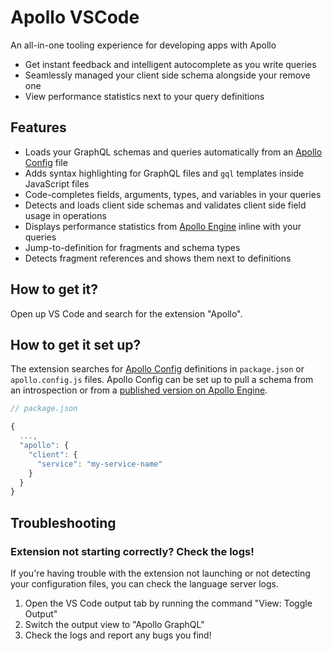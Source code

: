 # Apollo VSCode

An all-in-one tooling experience for developing apps with Apollo

- Get instant feedback and intelligent autocomplete as you write queries
- Seamlessly managed your client side schema alongside your remove one
- View performance statistics next to your query definitions

## Features

- Loads your GraphQL schemas and queries automatically from an [Apollo Config](https://github.com/apollographql/apollo-tooling/blob/master/packages/apollo/README.md#configuration) file
- Adds syntax highlighting for GraphQL files and `gql` templates inside JavaScript files
- Code-completes fields, arguments, types, and variables in your queries
- Detects and loads client side schemas and validates client side field usage in operations
- Displays performance statistics from [Apollo Engine](https://www.apollographql.com/engine) inline with your queries
- Jump-to-definition for fragments and schema types
- Detects fragment references and shows them next to definitions

## How to get it?

Open up VS Code and search for the extension "Apollo".

## How to get it set up?

The extension searches for [Apollo Config](https://github.com/apollographql/apollo-tooling/blob/master/packages/apollo/README.md#configuration) definitions in `package.json` or `apollo.config.js` files. Apollo Config can be set up to pull a schema from an introspection or from a [published version on Apollo Engine](https://www.apollographql.com/docs/engine/features/schema-history.html).

```js
// package.json

{
  ...,
  "apollo": {
    "client": {
      "service": "my-service-name"
    }
  }
}
```

## Troubleshooting

### Extension not starting correctly? Check the logs!

If you're having trouble with the extension not launching or not detecting your configuration files, you can check the language server logs.

1.  Open the VS Code output tab by running the command "View: Toggle Output"
2.  Switch the output view to "Apollo GraphQL"
3.  Check the logs and report any bugs you find!
